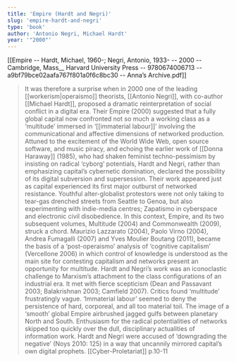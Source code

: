 ```yaml
---
title: 'Empire (Hardt and Negri)'
slug: 'empire-hardt-and-negri'
type: 'book'
author: 'Antonio Negri, Michael Hardt'
year: '"2000"'
---
```


[[Empire -- Hardt, Michael, 1960-; Negri, Antonio, 1933- -- 2000 -- Cambridge, Mass__ Harvard University Press -- 9780674006713 -- a9bf79bce02aafa767f801a0f6c8bc30 -- Anna’s Archive.pdf]]

>It was therefore a surprise when in 2000 one of the leading [[workerism|operaismo]] theorists, [[Antonio Negri]], with co-author [[Michael Hardt]], proposed a dramatic reinterpretation of social conflict in a digital era. Their Empire (2000) suggested that a fully global capital now confronted not so much a working class as a ‘multitude’ immersed in ‘[[immaterial labour]]’ involving the communicational and affective dimensions of networked production. Attuned to the excitement of the World Wide Web, open source software, and music piracy, and echoing the earlier work of [[Donna Haraway]] (1985), who had shaken feminist techno-pessimism by insisting on radical ‘cyborg’ potentials, Hardt and Negri, rather than emphasizing capital’s cybernetic domination, declared the possibility of its digital subversion and supersession. Their work appeared just as capital experienced its first major outburst of networked resistance. Youthful alter-globalist protestors were not only taking to tear-gas drenched streets from Seattle to Genoa, but also experimenting with indie-media centres; Zapatismo in cyberspace and electronic civil disobedience. In this context, Empire, and its two subsequent volumes, Multitude (2004) and Commonwealth (2009), struck a chord. Maurizio Lazzarato (2004), Paolo Virno (2004), Andrea Fumagalli (2007) and Yves Moulier Boutang (2011), became the basis of a ‘post-operaismo’ analysis of ‘cognitive capitalism’ (Vercellone 2006) in which control of knowledge is understood as the main site for contesting capitalism and networks present an opportunity for multitude. Hardt and Negri’s work was an iconoclastic challenge to Marxism’s attachment to the class configurations of an industrial era. It met with fierce scepticism (Dean and Passavant 2003; Balakrishnan 2003; Camfield 2007). Critics found ‘multitude’ frustratingly vague. ‘Immaterial labour’ seemed to deny the persistence of hard, corporeal, and all too material toil. The image of a ‘smooth’ global Empire airbrushed jagged gulfs between planetary North and South. Enthusiasm for the radical potentialities of networks skipped too quickly over the dull, disciplinary actualities of information work. Hardt and Negri were accused of ‘downgrading the negative’ (Noys 2010: 125) in a way that uncannily mirrored capital’s own digital prophets.
>[[Cyber-Proletariat]] p.10-11